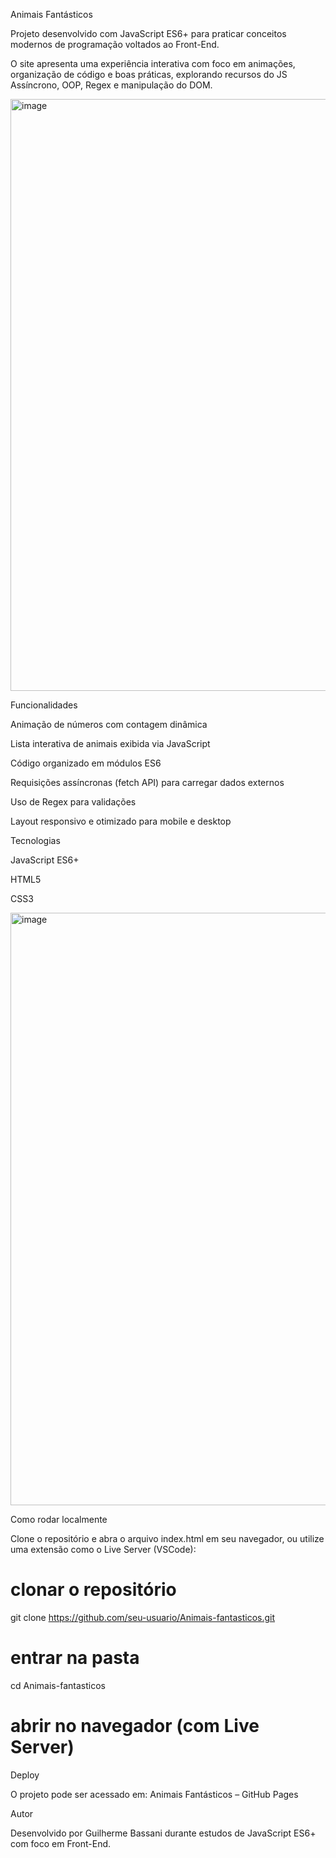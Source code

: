 Animais Fantásticos

Projeto desenvolvido com JavaScript ES6+ para praticar conceitos modernos de programação voltados ao Front-End.

O site apresenta uma experiência interativa com foco em animações, organização de código e boas práticas, explorando recursos do JS Assíncrono, OOP, Regex e manipulação do DOM.

<img width="1903" height="947" alt="image" src="https://github.com/user-attachments/assets/4ca5bd58-fcc3-403a-9d75-79c686365c63" />

Funcionalidades

Animação de números com contagem dinâmica

Lista interativa de animais exibida via JavaScript

Código organizado em módulos ES6

Requisições assíncronas (fetch API) para carregar dados externos

Uso de Regex para validações

Layout responsivo e otimizado para mobile e desktop

Tecnologias

JavaScript ES6+

HTML5

CSS3

<img width="1902" height="948" alt="image" src="https://github.com/user-attachments/assets/5625dca4-e37b-4782-86af-8013f6ed6832" />

Como rodar localmente

Clone o repositório e abra o arquivo index.html em seu navegador, ou utilize uma extensão como o Live Server (VSCode):

# clonar o repositório
git clone https://github.com/seu-usuario/Animais-fantasticos.git

# entrar na pasta
cd Animais-fantasticos

# abrir no navegador (com Live Server)

Deploy

O projeto pode ser acessado em:
Animais Fantásticos – GitHub Pages

Autor

Desenvolvido por Guilherme Bassani durante estudos de JavaScript ES6+ com foco em Front-End.
